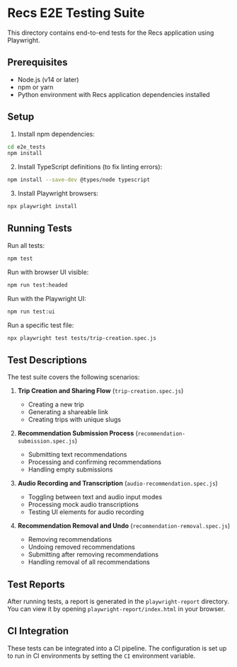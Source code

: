 # Recs E2E Testing Suite

This directory contains end-to-end tests for the Recs application using Playwright.

## Prerequisites

- Node.js (v14 or later)
- npm or yarn
- Python environment with Recs application dependencies installed

## Setup

1. Install npm dependencies:

```bash
cd e2e_tests
npm install
```

2. Install TypeScript definitions (to fix linting errors):

```bash
npm install --save-dev @types/node typescript
```

3. Install Playwright browsers:

```bash
npx playwright install
```

## Running Tests

Run all tests:

```bash
npm test
```

Run with browser UI visible:

```bash
npm run test:headed
```

Run with the Playwright UI:

```bash
npm run test:ui
```

Run a specific test file:

```bash
npx playwright test tests/trip-creation.spec.js
```

## Test Descriptions

The test suite covers the following scenarios:

1. **Trip Creation and Sharing Flow** (`trip-creation.spec.js`)
   - Creating a new trip
   - Generating a shareable link
   - Creating trips with unique slugs

2. **Recommendation Submission Process** (`recommendation-submission.spec.js`)
   - Submitting text recommendations
   - Processing and confirming recommendations
   - Handling empty submissions

3. **Audio Recording and Transcription** (`audio-recommendation.spec.js`)
   - Toggling between text and audio input modes
   - Processing mock audio transcriptions
   - Testing UI elements for audio recording

4. **Recommendation Removal and Undo** (`recommendation-removal.spec.js`)
   - Removing recommendations
   - Undoing removed recommendations
   - Submitting after removing recommendations
   - Handling removal of all recommendations

## Test Reports

After running tests, a report is generated in the `playwright-report` directory. You can view it by opening `playwright-report/index.html` in your browser.

## CI Integration

These tests can be integrated into a CI pipeline. The configuration is set up to run in CI environments by setting the `CI` environment variable. 